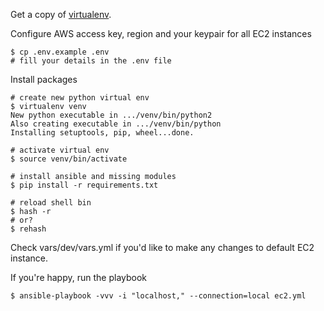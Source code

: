 Get a copy of [virtualenv](https://pypi.python.org/pypi/virtualenv).

Configure AWS access key, region and your keypair for all EC2 instances
```
$ cp .env.example .env
# fill your details in the .env file
```

Install packages
```
# create new python virtual env
$ virtualenv venv
New python executable in .../venv/bin/python2
Also creating executable in .../venv/bin/python
Installing setuptools, pip, wheel...done.

# activate virtual env
$ source venv/bin/activate

# install ansible and missing modules
$ pip install -r requirements.txt

# reload shell bin
$ hash -r
# or?
$ rehash
```

Check vars/dev/vars.yml if you'd like to make any changes to default EC2
instance.

If you're happy, run the playbook

```
$ ansible-playbook -vvv -i "localhost," --connection=local ec2.yml
```
